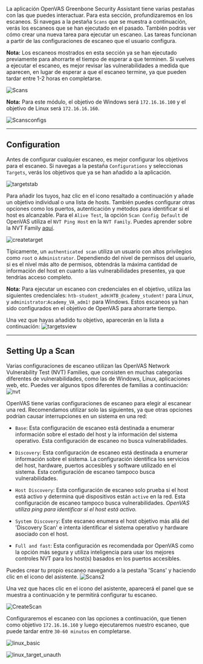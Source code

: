 La aplicación OpenVAS Greenbone Security Assistant tiene varias pestañas con las que puedes interactuar. Para esta sección, profundizaremos en los escaneos. Si navegas a la pestaña `Scans` que se muestra a continuación, verás los escaneos que se han ejecutado en el pasado. También podrás ver cómo crear una nueva tarea para ejecutar un escaneo. Las tareas funcionan a partir de las configuraciones de escaneo que el usuario configura.

**Nota:** Los escaneos mostrados en esta sección ya se han ejecutado previamente para ahorrarte el tiempo de esperar a que terminen. Si vuelves a ejecutar el escaneo, es mejor revisar las vulnerabilidades a medida que aparecen, en lugar de esperar a que el escaneo termine, ya que pueden tardar entre 1-2 horas en completarse.

![Scans](https://academy.hackthebox.com/storage/modules/108/openvas/creatingscan1.png)

**Nota:** Para este módulo, el objetivo de Windows será `172.16.16.100` y el objetivo de Linux será `172.16.16.160`.

![Scansconfigs](https://academy.hackthebox.com/storage/modules/108/openvas/scanconfigs.png)

---

## Configuration

Antes de configurar cualquier escaneo, es mejor configurar los objetivos para el escaneo. Si navegas a la pestaña `Configurations` y seleccionas `Targets`, verás los objetivos que ya se han añadido a la aplicación.

![targetstab](https://academy.hackthebox.com/storage/modules/108/openvas/targets.png)

Para añadir los tuyos, haz clic en el icono resaltado a continuación y añade un objetivo individual o una lista de hosts. También puedes configurar otras opciones como los puertos, autenticación y métodos para identificar si el host es alcanzable. Para el `Alive Test`, la opción `Scan Config Default` de OpenVAS utiliza el `NVT Ping Host` en la `NVT Family`. Puedes aprender sobre la NVT Family [aquí](https://docs.greenbone.net/GSM-Manual/gos-6/en/scanning.html#vulnerabilitymanagement-create-target).

![createtarget](https://academy.hackthebox.com/storage/modules/108/openvas/addingtarget.png)

Típicamente, un `authenticated scan` utiliza un usuario con altos privilegios como `root` o `Administrator`. Dependiendo del nivel de permisos del usuario, si es el nivel más alto de permisos, obtendrás la máxima cantidad de información del host en cuanto a las vulnerabilidades presentes, ya que tendrías acceso completo.

**Nota:** Para ejecutar un escaneo con credenciales en el objetivo, utiliza las siguientes credenciales: `htb-student_adm`:`HTB_@cademy_student!` para Linux, y `administrator`:`Academy_VA_adm1!` para Windows. Estos escaneos ya han sido configurados en el objetivo de OpenVAS para ahorrarte tiempo.

Una vez que hayas añadido tu objetivo, aparecerán en la lista a continuación: ![targetsview](https://academy.hackthebox.com/storage/modules/108/openvas/targetsview.png)

---

## Setting Up a Scan

Varias configuraciones de escaneo utilizan las OpenVAS Network Vulnerability Test (NVT) Families, que consisten en muchas categorías diferentes de vulnerabilidades, como las de Windows, Linux, aplicaciones web, etc. Puedes ver algunos tipos diferentes de familias a continuación: ![nvt](https://academy.hackthebox.com/storage/modules/108/openvas/nvt2.png)

OpenVAS tiene varias configuraciones de escaneo para elegir al escanear una red. Recomendamos utilizar solo las siguientes, ya que otras opciones podrían causar interrupciones en un sistema en una red:

- `Base`: Esta configuración de escaneo está destinada a enumerar información sobre el estado del host y la información del sistema operativo. Esta configuración de escaneo no busca vulnerabilidades.
    
- `Discovery`: Esta configuración de escaneo está destinada a enumerar información sobre el sistema. La configuración identifica los servicios del host, hardware, puertos accesibles y software utilizado en el sistema. Esta configuración de escaneo tampoco busca vulnerabilidades.
    
- `Host Discovery`: Esta configuración de escaneo solo prueba si el host está activo y determina qué dispositivos están `active` en la red. Esta configuración de escaneo tampoco busca vulnerabilidades. _OpenVAS utiliza ping para identificar si el host está activo._
    
- `System Discovery`: Este escaneo enumera el host objetivo más allá del 'Discovery Scan' e intenta identificar el sistema operativo y hardware asociado con el host.
    
- `Full and fast`: Esta configuración es recomendada por OpenVAS como la opción más segura y utiliza inteligencia para usar los mejores controles NVT para los host(s) basados en los puertos accesibles.
    

Puedes crear tu propio escaneo navegando a la pestaña 'Scans' y haciendo clic en el icono del asistente. ![Scans2](https://academy.hackthebox.com/storage/modules/108/openvas/creatingscan2.png)

Una vez que haces clic en el icono del asistente, aparecerá el panel que se muestra a continuación y te permitirá configurar tu escaneo.

![CreateScan](https://academy.hackthebox.com/storage/modules/108/openvas/Newscan.png)

Configuraremos el escaneo con las opciones a continuación, que tienen como objetivo `172.16.16.160` y luego ejecutaremos nuestro escaneo, que puede tardar entre `30-60 minutos` en completarse.

![linux_basic](https://academy.hackthebox.com/storage/modules/108/openvas/linux_basic.png)

![linux_target_unauth](https://academy.hackthebox.com/storage/modules/108/openvas/linux_unauthedtarget.png)
